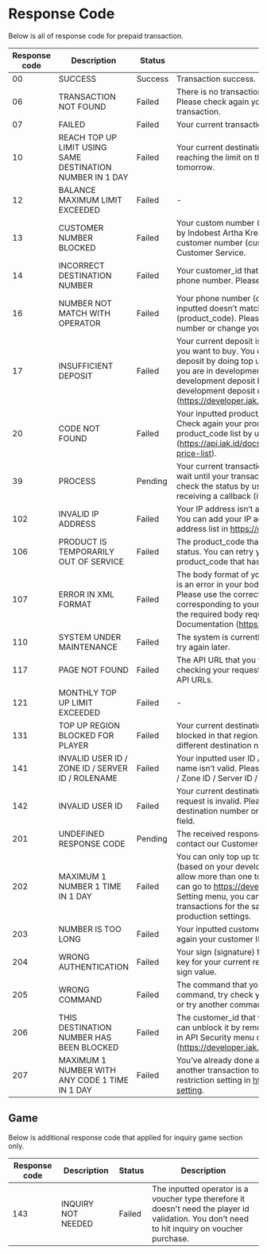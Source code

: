 # Response Code

Below is all of response code for prepaid transaction.

Response code | Description | Status | Solution
---------|----------|---------|---------
 00 | SUCCESS | Success | Transaction success.
 06 | TRANSACTION NOT FOUND | Failed | There is no transaction with your inputted ref_id. Please check again your inputted ref_id to find your transaction.
 07 | FAILED | Failed | Your current transaction has failed. Please try again.
 10 | REACH TOP UP LIMIT USING SAME DESTINATION NUMBER IN 1 DAY | Failed | Your current destination number top up request is reaching the limit on that day. Please try again tomorrow.
 12 | BALANCE MAXIMUM LIMIT EXCEEDED | Failed | -
 13 | CUSTOMER NUMBER BLOCKED | Failed | Your custom number (customer_id) has been blocked by Indobest Artha Kreasi. You can change your customer number (customer_id) or ask IAK’s Customer Service.
 14 |	INCORRECT DESTINATION NUMBER | Failed | Your customer_id that you’ve inputted isn’t a valid phone number. Please check again your customer_id. 
 16 | NUMBER NOT MATCH WITH OPERATOR | Failed | Your phone number (customer_id) that you’ve inputted doesn’t match with your desired operator (product_code). Please check again your phone number or change your operator. 
 17 | INSUFFICIENT DEPOSIT | Failed | Your current deposit is lower than the product_price you want to buy. You can add more money into your deposit by doing top up on iak.id deposit menu, or if you are in development mode, you can add your development deposit by clicking the + (plus) sign on development deposit menu (https://developer.iak.id/sandbox-report). 
 20 | CODE NOT FOUND | Failed | Your inputted product_code isn’t in the database. Check again your product_code, you can check product_code list by using pricelist API (https://api.iak.id/docs/reference/ZG9jOjEyNjIwNjQy-price-list). 
 39 | PROCESS | Pending | Your current transaction is being processed, please wait until your transaction is fully processed. You can check the status by using check-status API or by receiving a callback (if you use callback).
 102 | INVALID IP ADDRESS | Failed | Your IP address isn’t allowed to make a transaction. You can add your IP address to your allowed IP address list in https://developer.iak.id/prod-setting. 
 106 | PRODUCT IS TEMPORARILY OUT OF SERVICE | Failed | The product_code that you pick is in non-active status. You can retry your transaction with another product_code that has active status.
 107 | ERROR IN XML FORMAT | Failed | The body format of your request isn’t correct or there is an error in your body (required, ajax error, etc). Please use the correct JSON or XML format corresponding to your request to API. You can see the required body request for each request in the API Documentation (https://api.iak.id/docs/reference).
 110 | SYSTEM UNDER MAINTENANCE | Failed | The system is currently under maintenance, you can try again later.
 117 | PAGE NOT FOUND | Failed | The API URL that you want to hit is not found. Try checking your request URL for any typos or try other API URLs.
 121 | MONTHLY TOP UP LIMIT EXCEEDED | Failed | -
 131 | TOP UP REGION BLOCKED FOR PLAYER | Failed | Your current destination number top up request is blocked in that region. Please try again with a different destination number.
 141 | INVALID USER ID / ZONE ID / SERVER ID / ROLENAME | Failed | Your inputted user ID / Zone ID / Server ID / Role name isn’t valid. Please try again with another user ID / Zone ID / Server ID / Role name.
 142 | INVALID USER ID | Failed | Your current destination number (user id) top up request is invalid. Please try again with a different destination number or try checking for typos in your field.
 201 | UNDEFINED RESPONSE CODE | Pending | The received response code is undefined yet. Please contact our Customer Service.
 202 | MAXIMUM 1 NUMBER 1 TIME IN 1 DAY | Failed | You can only top up to a phone number once in a day (based on your developer setting). If you want to allow more than one top up to a phone number, you can go to https://developer.iak.id/ then choose API Setting menu, you can turn on “Allow multiple transactions for the same number” in development or production settings.
 203 | NUMBER IS TOO LONG | Failed | Your inputted customer ID is too long. Please check again your customer ID.
 204 | WRONG AUTHENTICATION | Failed | Your sign (signature) field doesn’t contain the right key for your current request. Please check again your sign value.
 205 | WRONG COMMAND | Failed | The command that you’ve inputted is not a valid command, try check your commands field for typos or try another command.
 206 | THIS DESTINATION NUMBER HAS BEEN BLOCKED | Failed | The customer_id that you inputted is blocked. You can unblock it by remove customer number blacklist in API Security menu on developer.iak.id (https://developer.iak.id/end-user-blacklist). 
 207 | 	MAXIMUM 1 NUMBER WITH ANY CODE 1 TIME IN 1 DAY | Failed | You’ve already done a transaction today. Please do another transaction tomorrow, or disable the high restriction setting in https://developer.iak.id/prod-setting. 

## Game

Below is additional response code that applied for inquiry game section only.

Response code | Description | Status | Description
---------|----------|---------|---------
 143 | INQUIRY NOT NEEDED | Failed | The inputted operator is a voucher type therefore it doesn't need the player id validation. You don’t need to hit inquiry on voucher purchase.
